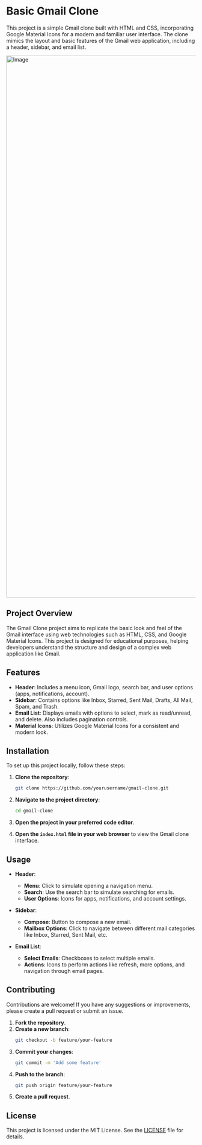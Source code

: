 # Basic Gmail Clone

This project is a simple Gmail clone built with HTML and CSS, incorporating Google Material Icons for a modern and familiar user interface. The clone mimics the layout and basic features of the Gmail web application, including a header, sidebar, and email list.

<img width="1437" alt="Image" src="https://github.com/KamTheCreator/BYCT-Community-Guide/assets/105979723/3f674648-53e6-4195-8efa-8c5c42976200">



## Project Overview

The Gmail Clone project aims to replicate the basic look and feel of the Gmail interface using web technologies such as HTML, CSS, and Google Material Icons. This project is designed for educational purposes, helping developers understand the structure and design of a complex web application like Gmail.

## Features

- **Header**: Includes a menu icon, Gmail logo, search bar, and user options (apps, notifications, account).
- **Sidebar**: Contains options like Inbox, Starred, Sent Mail, Drafts, All Mail, Spam, and Trash.
- **Email List**: Displays emails with options to select, mark as read/unread, and delete. Also includes pagination controls.
- **Material Icons**: Utilizes Google Material Icons for a consistent and modern look.

## Installation

To set up this project locally, follow these steps:

1. **Clone the repository**:
    ```bash
    git clone https://github.com/yourusername/gmail-clone.git
    ```

2. **Navigate to the project directory**:
    ```bash
    cd gmail-clone
    ```

3. **Open the project in your preferred code editor**.

4. **Open the `index.html` file in your web browser** to view the Gmail clone interface.

## Usage

- **Header**:
  - **Menu**: Click to simulate opening a navigation menu.
  - **Search**: Use the search bar to simulate searching for emails.
  - **User Options**: Icons for apps, notifications, and account settings.

- **Sidebar**:
  - **Compose**: Button to compose a new email.
  - **Mailbox Options**: Click to navigate between different mail categories like Inbox, Starred, Sent Mail, etc.

- **Email List**:
  - **Select Emails**: Checkboxes to select multiple emails.
  - **Actions**: Icons to perform actions like refresh, more options, and navigation through email pages.

## Contributing

Contributions are welcome! If you have any suggestions or improvements, please create a pull request or submit an issue.

1. **Fork the repository**.
2. **Create a new branch**:
    ```bash
    git checkout -b feature/your-feature
    ```
3. **Commit your changes**:
    ```bash
    git commit -m 'Add some feature'
    ```
4. **Push to the branch**:
    ```bash
    git push origin feature/your-feature
    ```
5. **Create a pull request**.

## License

This project is licensed under the MIT License. See the [LICENSE](LICENSE) file for details.
